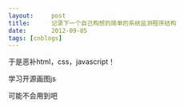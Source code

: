 ```yaml
---
layout:     post
title:      记录下一个自己构想的简单的系统监测程序结构
date:       2012-09-05
tags: [cnblogs]
---
```

于是恶补html，css，javascript！

学习开源画图js

可能不会用到吧
